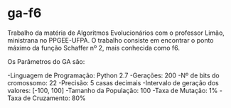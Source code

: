 # ga-f6
Trabalho da matéria de Algoritmos Evolucionários com o professor Limão, ministrana no PPGEE-UFPA. 
O trabalho consiste em encontrar o ponto máximo da função Schaffer nº 2, mais conhecida como f6.

Os Parâmetros do GA são:

-Linguagem de Programação: Python 2.7
-Gerações: 200
-Nº de bits do cromossomo: 22
-Precisão: 5 casas decimais
-Intervalo de geração dos valores: [-100, 100]
-Tamanho da População: 100
-Taxa de Mutação: 1%
-Taxa de Cruzamento: 80%

